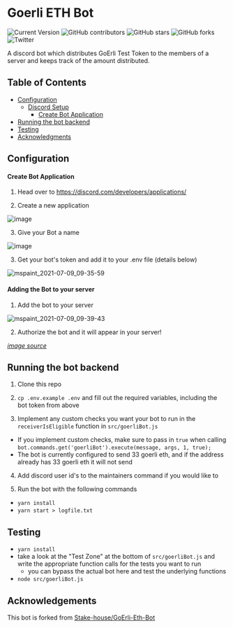 # Goerli ETH Bot
![Current Version](https://img.shields.io/badge/version-v1.0-blue)
![GitHub contributors](https://img.shields.io/github/contributors/hamzi15/SSV-goerli-eth-bot)
![GitHub stars](https://img.shields.io/github/stars/hamzi15/SSV-goerli-eth-bot?style=social)
![GitHub forks](https://img.shields.io/github/forks/hamzi15/SSV-goerli-eth-bot?style=social)
![Twitter](https://img.shields.io/twitter/follow/abdullahbaig_0?style=social)

A discord bot which distributes GoErli Test Token to the members of a server and keeps track of the amount distributed.

## Table of Contents
- [Configuration](#configuration)
 	- [Discord Setup](#discord-setup)
 	   - [Create Bot Application ](#create-bot-application)
- [Running the bot backend](#running-the-bot-backend)
- [Testing](#testing)
- [Acknowledgments](#acknowledgments)
<!-- 	- [Tools Required](#tools-required) -->
<!-- 	- [Installation](#installation) -->
<!-- - [Deployment](#deployment) -->
<!-- - [Authors](#authors) -->
<!-- - [License](#license) -->


## Configuration

#### Create Bot Application 

1) Head over to https://discord.com/developers/applications/

2) Create a new application

![image](https://user-images.githubusercontent.com/26490734/125040553-16606900-e098-11eb-9f82-c5463fad4292.png)

3) Give your Bot a name

![image](https://user-images.githubusercontent.com/26490734/125041062-9edf0980-e098-11eb-9fc0-af391f06d48c.png)

3) Get your bot's token and add it to your .env file (details below)

![mspaint_2021-07-09_09-35-59](https://user-images.githubusercontent.com/26490734/125041473-16ad3400-e099-11eb-81cc-34c7c4dc9261.png)

#### Adding the Bot to your server
1) Add the bot to your server 

![mspaint_2021-07-09_09-39-43](https://user-images.githubusercontent.com/26490734/125041956-9fc46b00-e099-11eb-8732-96442545b3bb.png)

2) Authorize the bot and it will appear in your server!

_[image source](https://www.writebots.com/discord-bot-token/)_

## Running the bot backend

1) Clone this repo

2) `cp .env.example .env` and fill out the required variables, including the bot token from above

3) Implement any custom checks you want your bot to run in the `receiverIsEligible` function in `src/goerliBot.js`
* If you implement custom checks, make sure to pass in `true` when calling `bot.commands.get('goerliBot').execute(message, args, 1, true);`
* The bot is currently configured to send 33 goerli eth, and if the address already has 33 goerli eth it will not send

4) Add discord user id's to the maintainers command if you would like to

5) Run the bot with the following commands
* `yarn install`
* `yarn start > logfile.txt`

## Testing
* `yarn install`
* take a look at the "Test Zone" at the bottom of `src/goerliBot.js` and write the appropriate function calls for the tests you want to run
    * you can bypass the actual bot here and test the underlying functions
* `node src/goerliBot.js`

## Acknowledgements

This bot is forked from [Stake-house/GoErli-Eth-Bot](https://github.com/stake-house/goerli-eth-bot)

